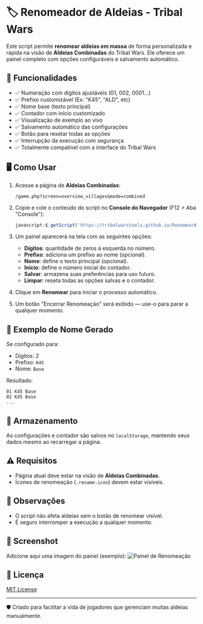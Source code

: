 # 🏷️ Renomeador de Aldeias - Tribal Wars

Este script permite **renomear aldeias em massa** de forma personalizada e rápida na visão de **Aldeias Combinadas** do Tribal Wars. Ele oferece um painel completo com opções configuráveis e salvamento automático.

## 🔧 Funcionalidades

- ✅ Numeração com dígitos ajustáveis (01, 002, 0001...)
- ✅ Prefixo customizável (Ex: "K45", "ALD", etc)
- ✅ Nome base (texto principal)
- ✅ Contador com início customizado
- ✅ Visualização de exemplo ao vivo
- ✅ Salvamento automático das configurações
- ✅ Botão para resetar todas as opções
- ✅ Interrupção da execução com segurança
- ✅ Totalmente compatível com a interface do Tribal Wars

## 🖥️ Como Usar

1. Acesse a página de **Aldeias Combinadas**:
   ```
   /game.php?screen=overview_villages&mode=combined
   ```

2. Copie e cole o conteúdo do script no **Console do Navegador** (F12 > Aba "Console"):
   ```javascript
   javascript:$.getScript('https://tribalwarstools.github.io/RenomearAldeias/renomearAld.js');
   ```

3. Um painel aparecerá na tela com as seguintes opções:
   - **Dígitos**: quantidade de zeros à esquerda no número.
   - **Prefixo**: adiciona um prefixo ao nome (opcional).
   - **Nome**: define o texto principal (opcional).
   - **Início**: define o número inicial do contador.
   - **Salvar**: armazena suas preferências para uso futuro.
   - **Limpar**: reseta todas as opções salvas e o contador.

4. Clique em **Renomear** para iniciar o processo automático.

5. Um botão "Encerrar Renomeação" será exibido — use-o para parar a qualquer momento.

## 🧪 Exemplo de Nome Gerado

Se configurado para:
- Dígitos: 2
- Prefixo: `K45`
- Nome: `Base`

Resultado:
```
01 K45 Base  
02 K45 Base  
...
```

## 💾 Armazenamento

As configurações e contador são salvos no `localStorage`, mantendo seus dados mesmo ao recarregar a página.

## ⚠️ Requisitos

- Página atual deve estar na visão de **Aldeias Combinadas**.
- Ícones de renomeação (`.rename-icon`) devem estar visíveis.

## 📌 Observações

- O script não afeta aldeias sem o botão de renomear visível.
- É seguro interromper a execução a qualquer momento.

## 📸 Screenshot

Adicione aqui uma imagem do painel (exemplo):
![Painel de Renomeação](./screenshot.png)

## 📄 Licença

[MIT License](LICENSE)

---

🛡️ Criado para facilitar a vida de jogadores que gerenciam muitas aldeias manualmente.
